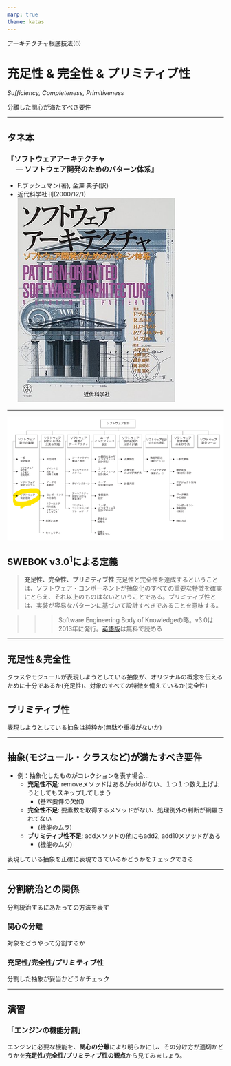 ```yaml
---
marp: true
theme: katas
---
```

<!-- 
size: 16:9
paginate: true
-->
<!-- header: 勉強会# ― エンジニアとしての解像度を高めるための勉強会-->

アーキテクチャ根底技法(6)

# 充足性 & 完全性 & プリミティブ性

_Sufficiency, Completeness, Primitiveness_

分離した関心が満たすべき要件

---

## タネ本

### 『ソフトウェアアーキテクチャ<br>　 ― ソフトウェア開発のためのパターン体系』
* F.ブッシュマン(著), 金澤 典子(訳)
* 近代科学社刊(2000/12/1)
![bg right:30% 90%](assets/12-book.jpg)

<!-- ソフトウェアアーキテクチャ ― ソフトウェア開発のためのパターン体系: https://www.amazon.co.jp/dp/4764902834 -->

---

![bg contain opacity:0.2](assets/15-swebok3.png)

## SWEBOK v3.0$^1$による定義

> **充足性、完全性、プリミティブ性**
> 充足性と完全性を達成するということは、ソフトウェア・コンポーネントが抽象化のすべての重要な特徴を確実にとらえ、それ以上のものはないということである。プリミティブ性とは、実装が容易なパターンに基づいて設計すべきであることを意味する。

<!-- ソフトウェアエンジニアリングを事業として営むために必要な、ソフトウェアエンジニアリング知識体系（SWEBOKと略称）をまとめた本。ソフトウェア産業に従事する者および教育者にとって理解しておきたい一冊 -->

>>> Software Engineering Body of Knowledgeの略。v3.0は2013年に発行。[英語版](https://ieeecs-media.computer.org/media/education/swebok/swebok-v3.pdf)は無料で読める

---

## 充足性＆完全性

クラスやモジュールが表現しようとしている抽象が、オリジナルの概念を伝えるために十分であるか(充足性)、対象のすべての特徴を備えているか(完全性)

## プリミティブ性

表現しようとしている抽象は純粋か(無駄や重複がないか)

---

## 抽象(モジュール・クラスなど)が満たすべき要件

* 例：抽象化したものがコレクションを表す場合…
    * **充足性不足**: removeメソッドはあるがaddがない、１つ１つ数え上げようとしてもスキップしてしまう
        * (基本要件の欠如)
    * **完全性不足**: 要素数を取得するメソッドがない、処理例外の判断が網羅されてない
        * (機能のムラ)
    * **プリミティブ性不足**: addメソッドの他にもadd2, add10メソッドがある
        * (機能のムダ)

表現している抽象を正確に表現できているかどうかをチェックできる

<!-- この考え方は逆にも使えて、あるクラスやモデル、モジュールの名前が適切かどうかの判断にも使える。たとえば
* フラグを立てるcontrol()という名前の関数、
* ファイルからデータを読み込み/保存するDataManagerというクラス
があったとして、フラグを立てるためだけ、データを読み書きするだけのためにこういう名前が付いているのは大げさ、という判断になる。toggleXXFeature(), DataReaderWriterとかになる。Data～はさらに分割する判断にもつながる -->

---

## 分割統治との関係

分割統治するにあたっての方法を表す

### 関心の分離
対象をどうやって分割するか

### 充足性/完全性/プリミティブ性
分割した抽象が妥当かどうかチェック

---

## 演習

### 「エンジンの機能分割」

エンジンに必要な機能を、**関心の分離**により明らかにし、その分け方が適切かどうかを**充足性/完全性/プリミティブ性の観点**から見てみましょう。